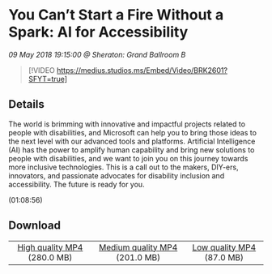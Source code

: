 # You Can’t Start a Fire Without a Spark: AI for Accessibility

*09 May 2018 19:15:00 @ Sheraton: Grand Ballroom B*

> [!VIDEO https://medius.studios.ms/Embed/Video/BRK2601?SFYT=true]

## Details

<p>The world is brimming with innovative and impactful projects related to people with disabilities, and Microsoft can help you to bring those ideas to the next level with our advanced tools and platforms. Artificial Intelligence (AI) has the power to amplify human capability and bring new solutions to people with disabilities, and we want to join you on this journey towards more inclusive technologies. This is a call out to the makers, DIY-ers, innovators, and passionate advocates for disability inclusion and accessibility. The future is ready for you.</p> (01:08:56)

## Download

||||
|:--:|:----:|:-:|
|[High quality MP4](https://sec.ch9.ms/ch9/9d49/ca3bbb21-8478-4d2f-854f-155072f69d49/BRK2601_high.mp4) (280.0 MB)|[Medium quality MP4](https://sec.ch9.ms/ch9/9d49/ca3bbb21-8478-4d2f-854f-155072f69d49/BRK2601_mid.mp4) (201.0 MB)|[Low quality MP4](https://sec.ch9.ms/ch9/9d49/ca3bbb21-8478-4d2f-854f-155072f69d49/BRK2601.mp4) (87.0 MB)|